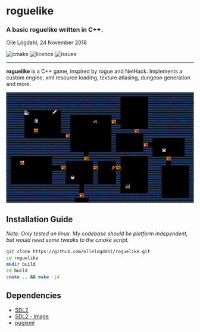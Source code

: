 # roguelike
### A basic roguelike written in C++.
Olle Lögdahl, 24 November 2018

<!--![release](https://img.shields.io/github/v/release/ollelogdahl/roguelike) -->
![cmake](https://img.shields.io/github/workflow/status/ollelogdahl/roguelike/CMake?label=Build)
![licence](https://img.shields.io/github/license/ollelogdahl/roguelike)
![issues](https://img.shields.io/github/issues-raw/ollelogdahl/roguelike)

---
**roguelike** is a C++ game, inspired by rogue and NetHack. Implements a custom engine, xml resource loading, texture atlasing, dungeon generation and more.

<p align="center">
<img src="https://github.com/ollelogdahl/roguelike/blob/master/media/dungeon.png">
</p>

## Installation Guide
*Note: Only tested on linux. My codebase should be platform independent, but would need some tweaks to the cmake script.*
```bash
git clone https://github.com/ollelogdahl/roguelike.git
cd roguelike
mkdir build
cd build
cmake .. && make -j4
```

## Dependencies
 * [SDL2](https://www.libsdl.org/download-2.0.php)
 * [SDL2 - Image](https://www.libsdl.org/projects/SDL_image/)
 * [pugixml](https://pugixml.org/)

